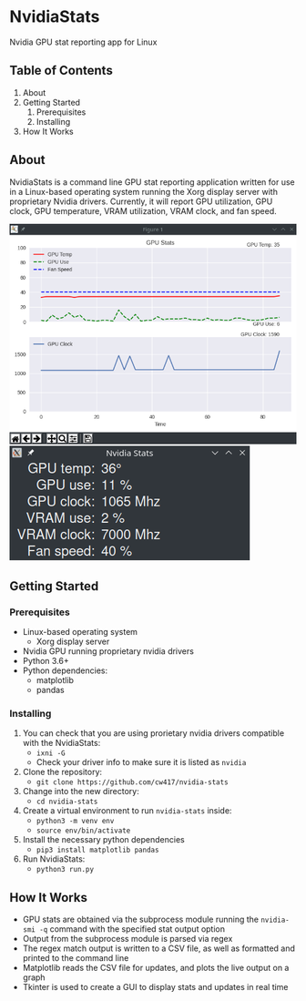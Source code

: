 # NvidiaStats
Nvidia GPU stat reporting app for Linux

## Table of Contents
1. About
2. Getting Started
    1. Prerequisites
    2. Installing
3. How It Works

## About
NvidiaStats is a command line GPU stat reporting application written for use in a Linux-based operating system running the Xorg display server with proprietary Nvidia drivers. Currently, it will report GPU utilization, GPU clock, GPU temperature, VRAM utilization, VRAM clock, and fan speed.

![graph image](./images/graph_screenshot.png)
![chart image](./images/chart_screenshot.png)

## Getting Started
### Prerequisites
- Linux-based operating system
    - Xorg display server
- Nvidia GPU running proprietary nvidia drivers
- Python 3.6+
- Python dependencies:
  - matplotlib
  - pandas

### Installing
1) You can check that you are using prorietary nvidia drivers compatible with the NvidiaStats:
   - `ixni -G`
   - Check your driver info to make sure it is listed as `nvidia`
2) Clone the repository:
   - `git clone https://github.com/cw417/nvidia-stats`
3) Change into the new directory:
   - `cd nvidia-stats`
4) Create a virtual environment to run `nvidia-stats` inside:
   - `python3 -m venv env`
   - `source env/bin/activate`
5) Install the necessary python dependencies
   - `pip3 install matplotlib pandas`
6) Run NvidiaStats: 
   - `python3 run.py`

## How It Works
 - GPU stats are obtained via the subprocess module running the `nvidia-smi -q` command with the specified stat output option
 - Output from the subprocess module is parsed via regex
 - The regex match output is written to a CSV file, as well as formatted and printed to the command line
 - Matplotlib reads the CSV file for updates, and plots the live output on a graph
 - Tkinter is used to create a GUI to display stats and updates in real time